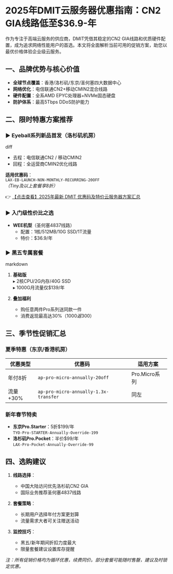 # 2025年DMIT云服务器优惠指南：CN2 GIA线路低至$36.9-年

作为专注于高端云服务的供应商，DMIT凭借其稳定的CN2 GIA线路和优质硬件配置，成为追求网络性能用户的首选。本文将全面解析当前可用的促销方案，助您以最优价格体验企业级云服务。

## 一、品牌优势与核心价值

- **全球节点覆盖**：香港/洛杉矶/东京/圣何塞四大数据中心
- **网络优化**：电信联通CN2+移动CMIN2混合线路
- **硬件配置**：全系AMD EPYC处理器+NVMe固态硬盘
- **防护体系**：最高5Tbps DDoS防护能力

## 二、限时特惠方案推荐

### ▶ Eyeball系列新品首发（洛杉矶机房）
diff
+ 去程：电信联通CN2 / 移动CMIN2
+ 回程：全运营商CMIN2优化线路

**适用优惠码**：  
`LAX-EB-LAUNCH-NON-MONTHLY-RECURRING-20OFF`  
*（Tiny及以上套餐享8折）*

👉 [【点击查看】2025年最新 DMIT 优惠码及特价云服务器方案汇总](https://bit.ly/dmit_coupon)

### ▶ 入门级性价比之选
- **WEE机型**（圣何塞4837线路）
  - 配置：1核/512MB/10G SSD/1T流量
  - 特价：$36.9/年

### ▶ 黑五专属套餐
markdown
1. **基础版**  
   ▸ 2核CPU/2G内存/40G SSD  
   ▸ 1000G月流量仅$139/年  

2. **叠加福利**  
   - 购任意两件Pro系列送同款一件  
   - 消费返现最高达30%（$1000返$300）

## 三、季节性促销汇总

### 夏季特惠（东京/香港机房）
| 优惠类型 | 优惠码 | 适用方案 |
|---------|-------|---------|
| 年付8折 | `ap-pro-micro-annually-20off` | Pro.Micro系列 |
| 流量+30% | `ap-pro-micro-annually-1.3x-transfer` | 同左 |

### 新年春节特卖
- **东京Pro.Starter**：5折$199/年  
  `TYO-Pro-STARTER-Annually-Override-199`
- **洛杉矶Pro.Pocket**：半价$99/年  
  `LAX-Pro-Pocket-Annually-Override-99`

## 四、选购建议

1. **线路选择**：
   - 中国大陆访问优先洛杉矶CN2 GIA
   - 国际业务推荐圣何塞4837线路

2. **套餐策略**：
   - 长期用户选择年付方案更划算
   - 流量需求大者可关注赠送活动

3. **监控技巧**：
   - 黑五/新年期间折扣力度最大
   - 限量套餐建议设置库存提醒

*注：所有促销价格均为循环优惠，续费同价。部分套餐可能随时售罄，建议及时锁定优惠。*